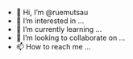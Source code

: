 - 👋 Hi, I’m @ruemutsau
- 👀 I’m interested in ...
- 🌱 I’m currently learning ...
- 💞️ I’m looking to collaborate on ...
- 📫 How to reach me ...

<!---
ruemutsau/ruemutsau is a ✨ special ✨ repository because its `README.md` (this file) appears on your GitHub profile.
You can click the Preview link to take a look at your changes.
--->
